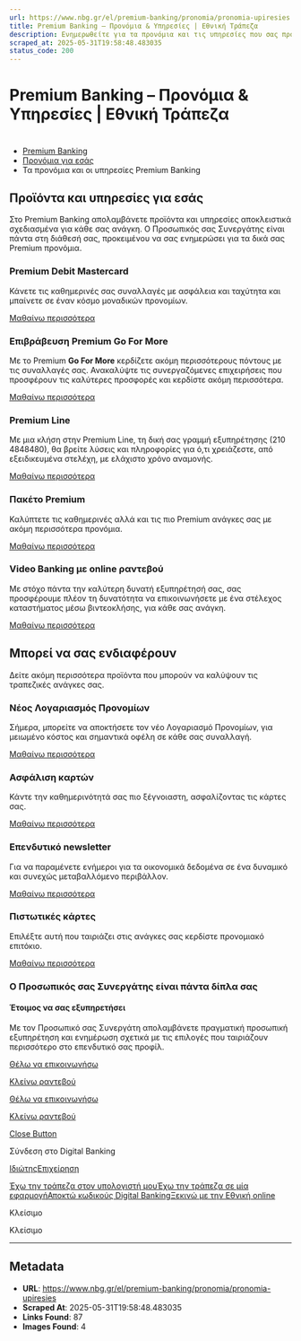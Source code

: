 ```yaml
---
url: https://www.nbg.gr/el/premium-banking/pronomia/pronomia-upiresies
title: Premium Banking – Προνόμια & Υπηρεσίες | Εθνική Τράπεζα
description: Ενημερωθείτε για τα προνόμια και τις υπηρεσίες που σας προσφέρει το Premium Banking. Μπείτε στο site της Εθνικής Τράπεζας για περισσότερα!
scraped_at: 2025-05-31T19:58:48.483035
status_code: 200
---
```


# Premium Banking – Προνόμια & Υπηρεσίες | Εθνική Τράπεζα

# 

  * [Premium Banking](/el/premium-banking)
  * [Προνόμια για εσάς](/el/premium-banking/pronomia)
  * Τα προνόμια και οι υπηρεσίες Premium Banking 

## Προϊόντα και υπηρεσίες για εσάς

Στο Premium Banking απολαμβάνετε προϊόντα και υπηρεσίες αποκλειστικά σχεδιασμένα για κάθε σας ανάγκη. Ο Προσωπικός σας Συνεργάτης είναι πάντα στη διάθεσή σας, προκειμένου να σας ενημερώσει για τα δικά σας Premium προνόμια.

### Premium Debit Mastercard

Κάνετε τις καθημερινές σας συναλλαγές με ασφάλεια και ταχύτητα και μπαίνετε σε έναν κόσμο μοναδικών προνομίων.

[ Μαθαίνω περισσότερα ](/el/premium-banking/pronomia/pronomia-upiresies/premium-debit-mastercard)

### Επιβράβευση Premium Go For More

Με το Premium **Go For More** κερδίζετε ακόμη περισσότερους πόντους με τις συναλλαγές σας. Ανακαλύψτε τις συνεργαζόμενες επιχειρήσεις που προσφέρουν τις καλύτερες προσφορές και κερδίστε ακόμη περισσότερα.

[ Μαθαίνω περισσότερα ](/el/premium-banking/pronomia/pronomia-upiresies/premium-go4more-programma-epivraveusis)

### Premium Line

Με μια κλήση στην Premium Line, τη δική σας γραμμή εξυπηρέτησης (210 4848480), θα βρείτε λύσεις και πληροφορίες για ό,τι χρειάζεστε, από εξειδικευμένα στελέχη, με ελάχιστο χρόνο αναμονής.

[ Μαθαίνω περισσότερα ](/el/premium-banking/pronomia/pronomia-upiresies/premium-line-grammi-eksupiretisis)

### Πακέτο Premium

Καλύπτετε τις καθημερινές αλλά και τις πιο Premium ανάγκες σας με ακόμη περισσότερα προνόμια.

[ Μαθαίνω περισσότερα ](/el/premium-banking/pronomia/pronomia-upiresies/premium)

### Video Banking με οnline ραντεβού

Με στόχο πάντα την καλύτερη δυνατή εξυπηρέτησή σας, σας προσφέρουμε πλέον τη δυνατότητα να επικοινωνήσετε με ένα στέλεχος καταστήματος μέσω βιντεοκλήσης, για κάθε σας ανάγκη.

[ Μαθαίνω περισσότερα ](/el/premium-banking/pronomia/pronomia-upiresies/video-banking-online-rantevou)

## Μπορεί να σας ενδιαφέρουν

Δείτε ακόμη περισσότερα προϊόντα που μπορούν να καλύψουν τις τραπεζικές ανάγκες σας.

### Νέος Λογαριασμός Προνομίων 

Σήμερα, μπορείτε να αποκτήσετε τον νέο Λογαριασμό Προνομίων, για μειωμένο κόστος και σημαντικά οφέλη σε κάθε σας συναλλαγή.

[ Μαθαίνω περισσότερα ](/el/idiwtes/kathimerines-sunallages/trapezikoi-logariasmoi/pronomiakos-logariasmos)

### Ασφάλιση καρτών

Κάντε την καθημερινότητά σας πιο ξέγνοιαστη, ασφαλίζοντας τις κάρτες σας.

[ Μαθαίνω περισσότερα ](/el/idiwtes/asfalistika-programmata/asfaleia-kartas-proswpikwn-antikeimenwn/asfalisi-kartwn)

### Επενδυτικό newsletter 

Για να παραμένετε ενήμεροι για τα οικονομικά δεδομένα σε ένα δυναμικό και συνεχώς μεταβαλλόμενο περιβάλλον.

[ Μαθαίνω περισσότερα ](/el/premium-banking/enimerwsi/premium-newsletter-gia-ependuseis)

### Πιστωτικές κάρτες

Επιλέξτε αυτή που ταιριάζει στις ανάγκες σας κερδίστε προνομιακό επιτόκιο.

[ Μαθαίνω περισσότερα ](/el/idiwtes/kathimerines-sunallages/trapezikes-kartes/pistwtikes-kartes)

### Ο Προσωπικός σας Συνεργάτης είναι πάντα δίπλα σας

#### Έτοιμος να σας εξυπηρετήσει

Με τον Προσωπικό σας Συνεργάτη απολαμβάνετε πραγματική προσωπική εξυπηρέτηση και ενημέρωση σχετικά με τις επιλογές που ταιριάζουν περισσότερο στο επενδυτικό σας προφίλ.

[Θέλω να επικοινωνήσω](/el/footer/epikoinwnia)

[ Κλείνω ραντεβού ](#)

[Θέλω να επικοινωνήσω](/el/footer/epikoinwnia)

[ Κλείνω ραντεβού ](#)

[Close Button](#)

Σύνδεση στο Digital Banking

[Ιδιώτης](https://ibank.nbg.gr/web/?loginType=retail)[Επιχείρηση](https://ibank.nbg.gr/web/?loginType=corporate)

[Έχω την τράπεζα στον υπολογιστή μου](/el/idiwtes/kathimerines-sunallages/digital-banking/internet-banking)[Έχω την τράπεζα σε μία εφαρμογή](/el/idiwtes/kathimerines-sunallages/digital-banking/mobile-banking)[Αποκτώ κωδικούς Digital Banking](/el/idiwtes/kathimerines-sunallages/digital-banking/dunatotites-internet-mobile-banking/ekdosi-kwdikwn-digital-banking)[Ξεκινώ με την Εθνική online](/el/idiwtes/kathimerines-sunallages/digital-banking/ksekiniste-me-thn-ethniki-online)

Κλείσιμο

Κλείσιμο

---

## Metadata

- **URL**: https://www.nbg.gr/el/premium-banking/pronomia/pronomia-upiresies
- **Scraped At**: 2025-05-31T19:58:48.483035
- **Links Found**: 87
- **Images Found**: 4
